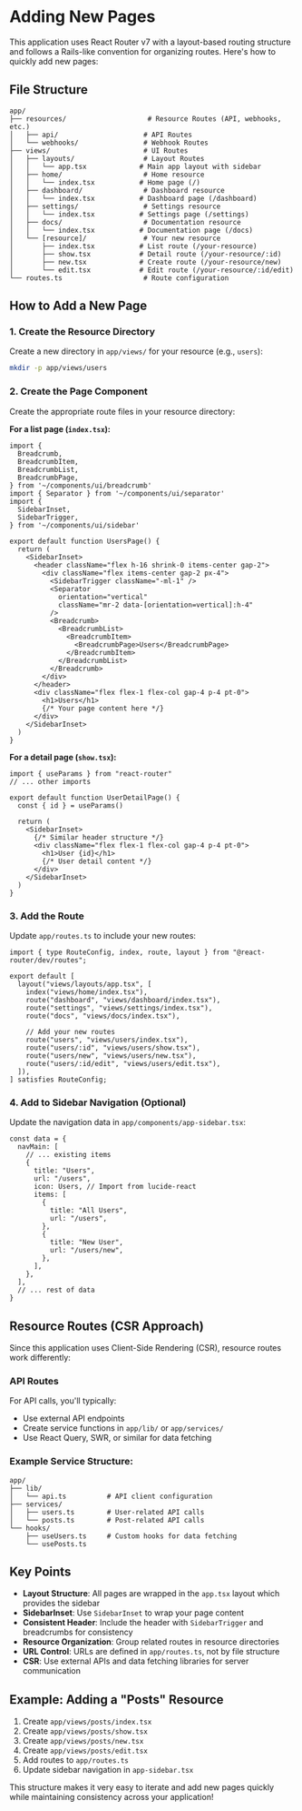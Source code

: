 # Adding New Pages

This application uses React Router v7 with a layout-based routing structure and follows a Rails-like convention for organizing routes. Here's how to quickly add new pages:

## File Structure

```
app/
├── resources/                    # Resource Routes (API, webhooks, etc.)
│   ├── api/                     # API Routes
│   └── webhooks/                # Webhook Routes
├── views/                       # UI Routes
│   ├── layouts/                 # Layout Routes
│   │   └── app.tsx             # Main app layout with sidebar
│   ├── home/                    # Home resource
│   │   └── index.tsx           # Home page (/)
│   ├── dashboard/               # Dashboard resource
│   │   └── index.tsx           # Dashboard page (/dashboard)
│   ├── settings/                # Settings resource
│   │   └── index.tsx           # Settings page (/settings)
│   ├── docs/                    # Documentation resource
│   │   └── index.tsx           # Documentation page (/docs)
│   └── [resource]/              # Your new resource
│       ├── index.tsx           # List route (/your-resource)
│       ├── show.tsx            # Detail route (/your-resource/:id)
│       ├── new.tsx             # Create route (/your-resource/new)
│       └── edit.tsx            # Edit route (/your-resource/:id/edit)
└── routes.ts                    # Route configuration
```

## How to Add a New Page

### 1. Create the Resource Directory

Create a new directory in `app/views/` for your resource (e.g., `users`):

```bash
mkdir -p app/views/users
```

### 2. Create the Page Component

Create the appropriate route files in your resource directory:

**For a list page (`index.tsx`):**
```tsx
import {
  Breadcrumb,
  BreadcrumbItem,
  BreadcrumbList,
  BreadcrumbPage,
} from '~/components/ui/breadcrumb'
import { Separator } from '~/components/ui/separator'
import {
  SidebarInset,
  SidebarTrigger,
} from '~/components/ui/sidebar'

export default function UsersPage() {
  return (
    <SidebarInset>
      <header className="flex h-16 shrink-0 items-center gap-2">
        <div className="flex items-center gap-2 px-4">
          <SidebarTrigger className="-ml-1" />
          <Separator
            orientation="vertical"
            className="mr-2 data-[orientation=vertical]:h-4"
          />
          <Breadcrumb>
            <BreadcrumbList>
              <BreadcrumbItem>
                <BreadcrumbPage>Users</BreadcrumbPage>
              </BreadcrumbItem>
            </BreadcrumbList>
          </Breadcrumb>
        </div>
      </header>
      <div className="flex flex-1 flex-col gap-4 p-4 pt-0">
        <h1>Users</h1>
        {/* Your page content here */}
      </div>
    </SidebarInset>
  )
}
```

**For a detail page (`show.tsx`):**
```tsx
import { useParams } from "react-router"
// ... other imports

export default function UserDetailPage() {
  const { id } = useParams()
  
  return (
    <SidebarInset>
      {/* Similar header structure */}
      <div className="flex flex-1 flex-col gap-4 p-4 pt-0">
        <h1>User {id}</h1>
        {/* User detail content */}
      </div>
    </SidebarInset>
  )
}
```

### 3. Add the Route

Update `app/routes.ts` to include your new routes:

```tsx
import { type RouteConfig, index, route, layout } from "@react-router/dev/routes";

export default [
  layout("views/layouts/app.tsx", [
    index("views/home/index.tsx"),
    route("dashboard", "views/dashboard/index.tsx"),
    route("settings", "views/settings/index.tsx"),
    route("docs", "views/docs/index.tsx"),
    
    // Add your new routes
    route("users", "views/users/index.tsx"),
    route("users/:id", "views/users/show.tsx"),
    route("users/new", "views/users/new.tsx"),
    route("users/:id/edit", "views/users/edit.tsx"),
  ]),
] satisfies RouteConfig;
```

### 4. Add to Sidebar Navigation (Optional)

Update the navigation data in `app/components/app-sidebar.tsx`:

```tsx
const data = {
  navMain: [
    // ... existing items
    {
      title: "Users",
      url: "/users",
      icon: Users, // Import from lucide-react
      items: [
        {
          title: "All Users",
          url: "/users",
        },
        {
          title: "New User",
          url: "/users/new",
        },
      ],
    },
  ],
  // ... rest of data
}
```

## Resource Routes (CSR Approach)

Since this application uses Client-Side Rendering (CSR), resource routes work differently:

### API Routes
For API calls, you'll typically:
- Use external API endpoints
- Create service functions in `app/lib/` or `app/services/`
- Use React Query, SWR, or similar for data fetching

### Example Service Structure:
```
app/
├── lib/
│   └── api.ts          # API client configuration
├── services/
│   ├── users.ts        # User-related API calls
│   └── posts.ts        # Post-related API calls
└── hooks/
    ├── useUsers.ts     # Custom hooks for data fetching
    └── usePosts.ts
```

## Key Points

- **Layout Structure**: All pages are wrapped in the `app.tsx` layout which provides the sidebar
- **SidebarInset**: Use `SidebarInset` to wrap your page content
- **Consistent Header**: Include the header with `SidebarTrigger` and breadcrumbs for consistency
- **Resource Organization**: Group related routes in resource directories
- **URL Control**: URLs are defined in `app/routes.ts`, not by file structure
- **CSR**: Use external APIs and data fetching libraries for server communication

## Example: Adding a "Posts" Resource

1. Create `app/views/posts/index.tsx`
2. Create `app/views/posts/show.tsx`
3. Create `app/views/posts/new.tsx`
4. Create `app/views/posts/edit.tsx`
5. Add routes to `app/routes.ts`
6. Update sidebar navigation in `app-sidebar.tsx`

This structure makes it very easy to iterate and add new pages quickly while maintaining consistency across your application!
